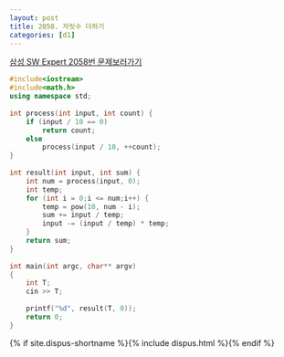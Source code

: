 ```yaml
---
layout: post
title: 2058. 자릿수 더하기
categories: [d1]
---
```

[삼성 SW Expert 2058번 문제보러가기](https://swexpertacademy.com/main/code/problem/problemDetail.do?contestProbId=AV5QPRjqA10DFAUq&categoryId=AV5QPRjqA10DFAUq&categoryType=CODE)

```cpp
#include<iostream>
#include<math.h>
using namespace std;
 
int process(int input, int count) {
    if (input / 10 == 0)
        return count;
    else
        process(input / 10, ++count);
}
 
int result(int input, int sum) {
    int num = process(input, 0);
    int temp;
    for (int i = 0;i <= num;i++) {
        temp = pow(10, num - i);
        sum += input / temp;
        input -= (input / temp) * temp;
    }
    return sum;
}
 
int main(int argc, char** argv)
{
    int T;
    cin >> T;
 
    printf("%d", result(T, 0));
    return 0;
}
```

{% if site.dispus-shortname %}{% include dispus.html %}{% endif %}